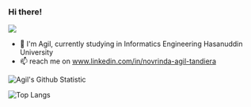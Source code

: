 ### Hi there!
![](https://visitor-badge.glitch.me/badge?page_id=agiltandiera)

- 🌱 I'm Agil, currently studying in Informatics Engineering Hasanuddin University 
- 📫 reach me on www.linkedin.com/in/novrinda-agil-tandiera

<img alt="Agil's Github Statistic" src="https://github-readme-stats.vercel.app/api?username=agiltandiera&&show_icons=true&theme=radical">

![Top Langs](https://github-readme-stats.vercel.app/api/top-langs/?username=agiltandiera&&show_icons=true&theme=radical)

<!--
**agiltandiera/agiltandiera** is a ✨ _special_ ✨ repository because its `README.md` (this file) appears on your GitHub profile.

Here are some ideas to get you started:

- 🔭 I’m currently working on ...
- 🌱 I’m currently learning ...
- 👯 I’m looking to collaborate on ...
- 🤔 I’m looking for help with ...
- 💬 Ask me about ...
- 📫 How to reach me: ...
- 😄 Pronouns: ...
- ⚡ Fun fact: ...
-->
